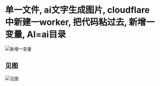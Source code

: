 # 单一文件, ai文字生成图片, cloudflare 中新建一worker, 把代码粘过去, 新增一变量, AI=ai目录
![新增一变量](https://pichub.51xmi.com/file/744a0b0a2c98ef043b632.jpg)
## 见图
![见图](https://pichub.51xmi.com/file/99781f0736d4e4342db01.png)
